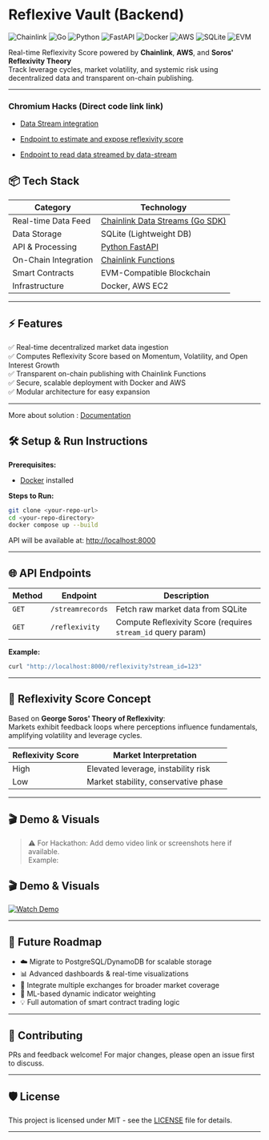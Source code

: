 # Reflexive Vault (Backend)
![Chainlink](https://img.shields.io/badge/Chainlink-375BD2?style=flat&logo=chainlink&logoColor=white)
![Go](https://img.shields.io/badge/Go-00ADD8?style=flat&logo=go&logoColor=white)
![Python](https://img.shields.io/badge/Python-3776AB?style=flat&logo=python&logoColor=white)
![FastAPI](https://img.shields.io/badge/FastAPI-009688?style=flat&logo=fastapi&logoColor=white)
![Docker](https://img.shields.io/badge/Docker-2496ED?style=flat&logo=docker&logoColor=white)
![AWS](https://img.shields.io/badge/AWS-FF9900?style=flat&logo=amazonaws&logoColor=white)
![SQLite](https://img.shields.io/badge/SQLite-003B57?style=flat&logo=sqlite&logoColor=white)
![EVM](https://img.shields.io/badge/EVM-Compatible-5C2D91?style=flat)

Real-time Reflexivity Score powered by **Chainlink**, **AWS**, and **Soros' Reflexivity Theory**  
Track leverage cycles, market volatility, and systemic risk using decentralized data and transparent on-chain publishing.

---

### Chromium Hacks (Direct code link link)
- [Data Stream integration](https://github.com/AnkurKumarShukla/linkbackend/blob/a7762fbae0ae0298ee24ad36191506dacda43ca1/stream-app/main.go#L20)
- [Endpoint to estimate and expose reflexivity score](https://github.com/AnkurKumarShukla/linkbackend/blob/a7762fbae0ae0298ee24ad36191506dacda43ca1/py-api-app/main.py#L56)

- [Endpoint to read data streamed by data-stream](https://github.com/AnkurKumarShukla/linkbackend/blob/a7762fbae0ae0298ee24ad36191506dacda43ca1/py-api-app/main.py#L37)




## 📦 Tech Stack

| Category              | Technology                          |
|----------------------|-------------------------------------|
| Real-time Data Feed  | [Chainlink Data Streams (Go SDK)](https://chain.link/data-streams) |
| Data Storage         | SQLite (Lightweight DB)             |
| API & Processing     | [Python FastAPI](https://fastapi.tiangolo.com/) |
| On-Chain Integration | [Chainlink Functions](https://chain.link/functions) |
| Smart Contracts      | EVM-Compatible Blockchain           |
| Infrastructure       | Docker, AWS EC2                     |

---

## ⚡ Features

✅ Real-time decentralized market data ingestion  
✅ Computes Reflexivity Score based on Momentum, Volatility, and Open Interest Growth  
✅ Transparent on-chain publishing with Chainlink Functions  
✅ Secure, scalable deployment with Docker and AWS  
✅ Modular architecture for easy expansion  

---

More about solution : [Documentation](https://docs.google.com/document/d/1sdwQq9cpyK3YzQ1xSMgvZQW2y2AWSYIKEyzm9V6AAN8/edit?usp=sharing)

## 🛠️ Setup & Run Instructions

**Prerequisites:**  
- [Docker](https://docs.docker.com/get-docker/) installed  

**Steps to Run:**

```bash
git clone <your-repo-url>
cd <your-repo-directory>
docker compose up --build
```

API will be available at: [http://localhost:8000](http://localhost:8000) 

---

## 🌐 API Endpoints

| Method | Endpoint         | Description                          |
|--------|-----------------|--------------------------------------|
| `GET`  | `/streamrecords` | Fetch raw market data from SQLite    |
| `GET`  | `/reflexivity`   | Compute Reflexivity Score (requires `stream_id` query param) |

**Example:**

```bash
curl "http://localhost:8000/reflexivity?stream_id=123"
```

---


## 🎯 Reflexivity Score Concept

Based on **George Soros' Theory of Reflexivity**:  
Markets exhibit feedback loops where perceptions influence fundamentals, amplifying volatility and leverage cycles.

| Reflexivity Score | Market Interpretation                |
|-------------------|--------------------------------------|
| High              | Elevated leverage, instability risk  |
| Low               | Market stability, conservative phase |

---

## 🎬 Demo & Visuals

> ⚠️ For Hackathon: Add demo video link or screenshots here if available.  
Example:

## 🎬 Demo & Visuals

[![Watch Demo](https://img.youtube.com/vi/j7hOQ1wxU3Q/0.jpg)](https://www.youtube.com/watch?v=j7hOQ1wxU3Q&autoplay=1)


---

## 🚀 Future Roadmap

- ☁️ Migrate to PostgreSQL/DynamoDB for scalable storage  
- 📊 Advanced dashboards & real-time visualizations  
- 🔗 Integrate multiple exchanges for broader market coverage  
- 🤖 ML-based dynamic indicator weighting  
- 💡 Full automation of smart contract trading logic  

---

## 🤝 Contributing

PRs and feedback welcome! For major changes, please open an issue first to discuss.

---

## 🛡️ License

This project is licensed under MIT - see the [LICENSE](LICENSE) file for details.

---



